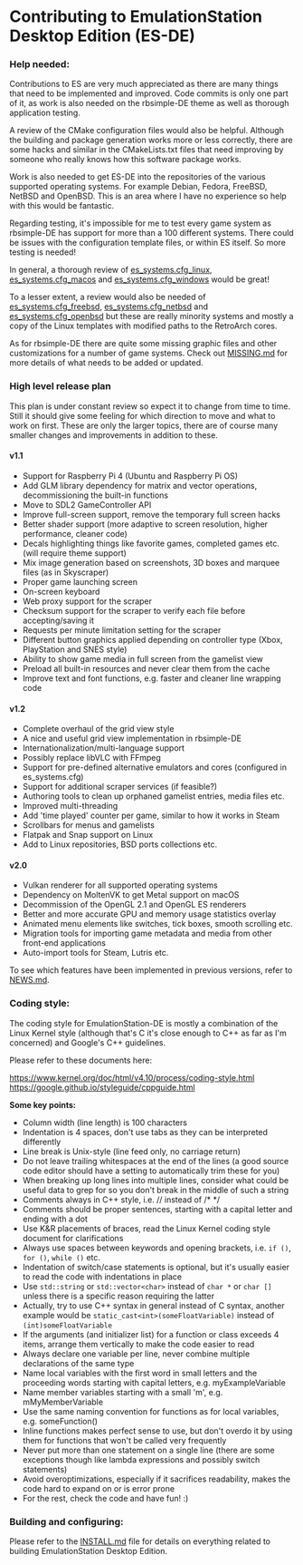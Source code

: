 Contributing to EmulationStation Desktop Edition (ES-DE)
========================================================


### Help needed:

Contributions to ES are very much appreciated as there are many things that need to be implemented and improved. Code commits is only one part of it, as work is also needed on the rbsimple-DE theme as well as thorough application testing.

A review of the CMake configuration files would also be helpful. Although the building and package generation works more or less correctly, there are some hacks and similar in the CMakeLists.txt files that need improving by someone who really knows how this software package works.

Work is also needed to get ES-DE into the repositories of the various supported operating systems. For example Debian, Fedora, FreeBSD, NetBSD and OpenBSD. This is an area where I have no experience so help with this would be fantastic.

Regarding testing, it's impossible for me to test every game system as rbsimple-DE has support for more than a 100 different systems. There could be issues with the configuration template files, or within ES itself. So more testing is needed!

In general, a thorough review of [es_systems.cfg_linux](resources/templates/es_systems.cfg_linux), [es_systems.cfg_macos](resources/templates/es_systems.cfg_macos) and [es_systems.cfg_windows](resources/templates/es_systems.cfg_windows) would be great!

To a lesser extent, a review would also be needed of [es_systems.cfg_freebsd](resources/templates/es_systems.cfg_freebsd), [es_systems.cfg_netbsd](resources/templates/es_systems.cfg_netbsd) and [es_systems.cfg_openbsd](resources/templates/es_systems.cfg_openbsd) but these are really minority systems and mostly a copy of the Linux templates with modified paths to the RetroArch cores.

As for rbsimple-DE there are quite some missing graphic files and other customizations for a number of game systems. Check out [MISSING.md](themes/rbsimple-DE/MISSING.md) for more details of what needs to be added or updated.

### High level release plan

This plan is under constant review so expect it to change from time to time. Still it should give some feeling for which direction to move and what to work on first. These are only the larger topics, there are of course many smaller changes and improvements in addition to these.

#### v1.1

* Support for Raspberry Pi 4 (Ubuntu and Raspberry Pi OS)
* Add GLM library dependency for matrix and vector operations, decommissioning the built-in functions
* Move to SDL2 GameController API
* Improve full-screen support, remove the temporary full screen hacks
* Better shader support (more adaptive to screen resolution, higher performance, cleaner code)
* Decals highlighting things like favorite games, completed games etc. (will require theme support)
* Mix image generation based on screenshots, 3D boxes and marquee files (as in Skyscraper)
* Proper game launching screen
* On-screen keyboard
* Web proxy support for the scraper
* Checksum support for the scraper to verify each file before accepting/saving it
* Requests per minute limitation setting for the scraper
* Different button graphics applied depending on controller type (Xbox, PlayStation and SNES style)
* Ability to show game media in full screen from the gamelist view
* Preload all built-in resources and never clear them from the cache
* Improve text and font functions, e.g. faster and cleaner line wrapping code

#### v1.2

* Complete overhaul of the grid view style
* A nice and useful grid view implementation in rbsimple-DE
* Internationalization/multi-language support
* Possibly replace libVLC with FFmpeg
* Support for pre-defined alternative emulators and cores (configured in es_systems.cfg)
* Support for additional scraper services (if feasible?)
* Authoring tools to clean up orphaned gamelist entries, media files etc.
* Improved multi-threading
* Add 'time played' counter per game, similar to how it works in Steam
* Scrollbars for menus and gamelists
* Flatpak and Snap support on Linux
* Add to Linux repositories, BSD ports collections etc.

#### v2.0

* Vulkan renderer for all supported operating systems
* Dependency on MoltenVK to get Metal support on macOS
* Decommission of the OpenGL 2.1 and OpenGL ES renderers
* Better and more accurate GPU and memory usage statistics overlay
* Animated menu elements like switches, tick boxes, smooth scrolling etc.
* Migration tools for importing game metadata and media from other front-end applications
* Auto-import tools for Steam, Lutris etc.

To see which features have been implemented in previous versions, refer to [NEWS.md](NEWS.md).

### Coding style:

The coding style for EmulationStation-DE is mostly a combination of the Linux Kernel style (although that's C it's close enough to C++ as far as I'm concerned) and Google's C++ guidelines.

Please refer to these documents here:

https://www.kernel.org/doc/html/v4.10/process/coding-style.html \
https://google.github.io/styleguide/cppguide.html

**Some key points:**

* Column width (line length) is 100 characters
* Indentation is 4 spaces, don't use tabs as they can be interpreted differently
* Line break is Unix-style (line feed only, no carriage return)
* Do not leave trailing whitespaces at the end of the lines (a good source code editor should have a setting to automatically trim these for you)
* When breaking up long lines into multiple lines, consider what could be useful data to grep for so you don't break in the middle of such a string
* Comments always in C++ style, i.e. // instead of /* */
* Comments should be proper sentences, starting with a capital letter and ending with a dot
* Use K&R placements of braces, read the Linux Kernel coding style document for clarifications
* Always use spaces between keywords and opening brackets, i.e. `if ()`, `for ()`, `while ()` etc.
* Indentation of switch/case statements is optional, but it's usually easier to read the code with indentations in place
* Use `std::string` or `std::vector<char>` instead of `char *` or `char []` unless there is a specific reason requiring the latter
* Actually, try to use C++ syntax in general instead of C syntax, another example would be `static_cast<int>(someFloatVariable)` instead of `(int)someFloatVariable`
* If the arguments (and initializer list) for a function or class exceeds 4 items, arrange them vertically to make the code easier to read
* Always declare one variable per line, never combine multiple declarations of the same type
* Name local variables with the first word in small letters and the proceeding words starting with capital letters, e.g. myExampleVariable
* Name member variables starting with a small 'm', e.g. mMyMemberVariable
* Use the same naming convention for functions as for local variables, e.g. someFunction()
* Inline functions makes perfect sense to use, but don't overdo it by using them for functions that won't be called very frequently
* Never put more than one statement on a single line (there are some exceptions though like lambda expressions and possibly switch statements)
* Avoid overoptimizations, especially if it sacrifices readability, makes the code hard to expand on or is error prone
* For the rest, check the code and have fun! :)

### Building and configuring:

Please refer to the [INSTALL.md](INSTALL.md) file for details on everything related to building EmulationStation Desktop Edition.
